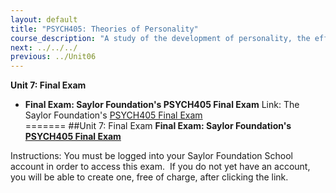 ```yaml
---
layout: default
title: "PSYCH405: Theories of Personality"
course_description: "A study of the development of personality, the effects of personality on important outcomes, and attempts to make beneficial changes to maladaptive personality characteristics."
next: ../../../
previous: ../Unit06
---
```

**Unit 7: Final Exam** <span id="7"></span> 
-   **Final Exam: Saylor Foundation's PSYCH405 Final Exam**
    Link: The Saylor Foundation's [PSYCH405 Final
    Exam](http://school.saylor.org/mod/quiz/view.php?id=242)  
=======
##Unit 7: Final Exam
**Final Exam: Saylor Foundation's [PSYCH405 Final Exam](http://school.saylor.org/mod/quiz/view.php?id=242)**
      
Instructions: You must be logged into your Saylor Foundation School account in order to access this exam.  If you do not yet have an account, you will be able to create one, free of charge, after clicking the link.


